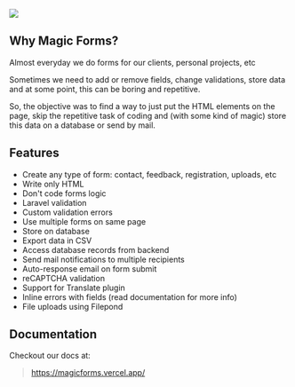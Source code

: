 ![](https://banners.beyondco.de/Magic%20Forms%20for%20WinterCMS.png?theme=light&packageManager=composer+require&packageName=josephcrowell%2Fwn-forms-plugin&pattern=architect&style=style_1&description=Create+easy+%28and+almost+magic%29+forms&md=1&showWatermark=0&fontSize=100px&images=magic)


## Why Magic Forms?
Almost everyday we do forms for our clients, personal projects, etc

Sometimes we need to add or remove fields, change validations, store data and at some point, this can be boring and repetitive.

So, the objective was to find a way to just put the HTML elements on the page, skip the repetitive task of coding and (with some kind of magic) store this data on a database or send by mail.


## Features
* Create any type of form: contact, feedback, registration, uploads, etc
* Write only HTML
* Don't code forms logic
* Laravel validation
* Custom validation errors
* Use multiple forms on same page
* Store on database
* Export data in CSV
* Access database records from backend
* Send mail notifications to multiple recipients
* Auto-response email on form submit
* reCAPTCHA validation
* Support for Translate plugin
* Inline errors with fields (read documentation for more info)
* File uploads using Filepond


## Documentation
Checkout our docs at:
> https://magicforms.vercel.app/
